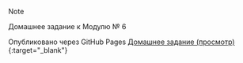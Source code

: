 > [!NOTE]
> Домашнее задание к Модулю № 6

Опубликовано через GitHub Pages  [Домашнее задание (просмотр)](https://mchubarov.github.io/urban/hw6/index.html){:target="_blank"}